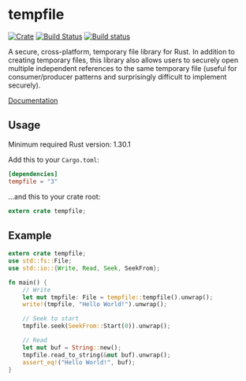 tempfile
========

[![Crate](https://img.shields.io/crates/v/tempfile.svg)](https://crates.io/crates/tempfile)
[![Build Status](https://travis-ci.org/Stebalien/tempfile.svg?branch=master)](https://travis-ci.org/Stebalien/tempfile)
[![Build status](https://ci.appveyor.com/api/projects/status/5q00b8rvvg46i5tf/branch/master?svg=true)](https://ci.appveyor.com/project/Stebalien/tempfile/branch/master)

A secure, cross-platform, temporary file library for Rust. In addition to creating
temporary files, this library also allows users to securely open multiple
independent references to the same temporary file (useful for consumer/producer
patterns and surprisingly difficult to implement securely).

[Documentation](https://docs.rs/tempfile/)

Usage
-----

Minimum required Rust version: 1.30.1

Add this to your `Cargo.toml`:
```toml
[dependencies]
tempfile = "3"
```

...and this to your crate root:
```rust
extern crate tempfile;
```

Example
-------

```rust
extern crate tempfile;
use std::fs::File;
use std::io::{Write, Read, Seek, SeekFrom};

fn main() {
    // Write
    let mut tmpfile: File = tempfile::tempfile().unwrap();
    write!(tmpfile, "Hello World!").unwrap();

    // Seek to start
    tmpfile.seek(SeekFrom::Start(0)).unwrap();

    // Read
    let mut buf = String::new();
    tmpfile.read_to_string(&mut buf).unwrap();
    assert_eq!("Hello World!", buf);
}
```
